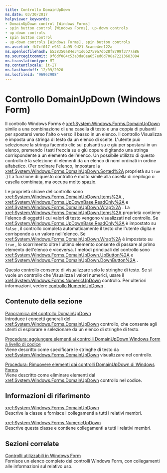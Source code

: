 ```yaml
---
title: Controllo DomainUpDown
ms.date: 03/30/2017
helpviewer_keywords:
- DomainUpDown control [Windows Forms]
- spin button control [Windows Forms], up-down controls
- up-down controls
- spin button control
- up-down controls [Windows Forms], spin button controls
ms.assetid: fb7cf017-e931-4a95-9d21-8caee4ee122a
ms.openlocfilehash: b538350a84e341d6b2759a7db28f8799f3777a86
ms.sourcegitcommit: 9f6df084c53a3da0ea657ed0d708a72213683084
ms.translationtype: MT
ms.contentlocale: it-IT
ms.lasthandoff: 12/09/2020
ms.locfileid: "96962908"
---
```

# <a name="domainupdown-control-windows-forms"></a>Controllo DomainUpDown (Windows Form)
Il controllo Windows Forms è <xref:System.Windows.Forms.DomainUpDown> simile a una combinazione di una casella di testo e una coppia di pulsanti per spostarsi verso l'alto o verso il basso in un elenco. Il controllo Visualizza e imposta una stringa di testo da un elenco di scelte. L'utente può selezionare la stringa facendo clic sui pulsanti su e giù per spostarsi in un elenco, premendo i tasti freccia su e giù oppure digitando una stringa corrispondente a un elemento dell'elenco. Un possibile utilizzo di questo controllo è la selezione di elementi da un elenco di nomi ordinati in ordine alfabetico. (Per ordinare l'elenco, impostare la <xref:System.Windows.Forms.DomainUpDown.Sorted%2A> proprietà su `true` .) La funzione di questo controllo è molto simile alla casella di riepilogo o casella combinata, ma occupa molto spazio.  
  
 Le proprietà chiave del controllo sono <xref:System.Windows.Forms.DomainUpDown.Items%2A> , <xref:System.Windows.Forms.UpDownBase.ReadOnly%2A> e <xref:System.Windows.Forms.DomainUpDown.Wrap%2A> . La <xref:System.Windows.Forms.DomainUpDown.Items%2A> proprietà contiene l'elenco di oggetti i cui valori di testo vengono visualizzati nel controllo. Se <xref:System.Windows.Forms.UpDownBase.ReadOnly%2A> è impostato su `false` , il controllo completa automaticamente il testo che l'utente digita e corrisponde a un valore nell'elenco. Se <xref:System.Windows.Forms.DomainUpDown.Wrap%2A> è impostato su `true` , lo scorrimento oltre l'ultimo elemento consente di passare al primo elemento dell'elenco e viceversa. I metodi principali del controllo sono <xref:System.Windows.Forms.DomainUpDown.UpButton%2A> e <xref:System.Windows.Forms.DomainUpDown.DownButton%2A> .  
  
 Questo controllo consente di visualizzare solo le stringhe di testo. Se si vuole un controllo che Visualizza i valori numerici, usare il <xref:System.Windows.Forms.NumericUpDown> controllo. Per ulteriori informazioni, vedere [controllo NumericUpDown](numericupdown-control-windows-forms.md) .  
  
## <a name="in-this-section"></a>Contenuto della sezione  
 [Panoramica del controllo DomainUpDown](domainupdown-control-overview-windows-forms.md)  
 Introduce i concetti generali del <xref:System.Windows.Forms.DomainUpDown> controllo, che consente agli utenti di esplorare e selezionare da un elenco di stringhe di testo.  
  
 [Procedura: aggiungere elementi ai controlli DomainUpDown Windows Form a livello di codice](how-to-add-items-to-windows-forms-domainupdown-controls-programmatically.md)  
 Viene descritto come specificare le stringhe di testo da <xref:System.Windows.Forms.DomainUpDown> visualizzare nel controllo.  
  
 [Procedura: Rimuovere elementi dai controlli DomainUpDown di Windows Forms](how-to-remove-items-from-windows-forms-domainupdown-controls.md)  
 Viene descritto come eliminare elementi dal <xref:System.Windows.Forms.DomainUpDown> controllo nel codice.  
  
## <a name="reference"></a>Informazioni di riferimento  
 <xref:System.Windows.Forms.DomainUpDown>  
 Descrive la classe e fornisce i collegamenti a tutti i relativi membri.  
  
 <xref:System.Windows.Forms.NumericUpDown>  
 Descrive questa classe e contiene collegamenti a tutti i relativi membri.  
  
## <a name="related-sections"></a>Sezioni correlate  
 [Controlli utilizzabili in Windows Form](controls-to-use-on-windows-forms.md)  
 Fornisce un elenco completo dei controlli Windows Form, con collegamenti alle informazioni sul relativo uso.
